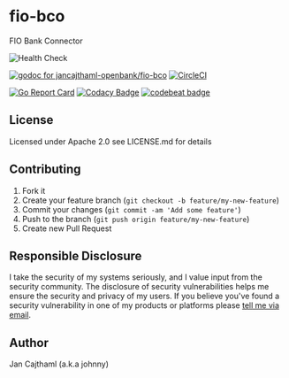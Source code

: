 # fio-bco

FIO Bank Connector

![Health Check](https://github.com/jancajthaml-openbank/fio-bco/workflows/Health%20Check/badge.svg)

[![godoc for jancajthaml-openbank/fio-bco](https://godoc.org/github.com/nathany/looper?status.svg)](https://godoc.org/github.com/jancajthaml-openbank/fio-bco) [![CircleCI](https://circleci.com/gh/jancajthaml-openbank/fio-bco/tree/master.svg?style=shield)](https://circleci.com/gh/jancajthaml-openbank/fio-bco/tree/master)

[![Go Report Card](https://goreportcard.com/badge/github.com/jancajthaml-openbank/fio-bco)](https://goreportcard.com/report/github.com/jancajthaml-openbank/fio-bco) [![Codacy Badge](https://api.codacy.com/project/badge/Grade/c3185b6c5940475c8773c98d754bd17c)](https://www.codacy.com/app/jancajthaml-openbank/fio-bco?utm_source=github.com&amp;utm_medium=referral&amp;utm_content=jancajthaml-openbank/fio-bco&amp;utm_campaign=Badge_Grade) [![codebeat badge](https://codebeat.co/badges/2baf283e-9f92-4e61-af1c-d8d37a688b87)](https://codebeat.co/projects/github-com-jancajthaml-openbank-fio-bco-master)

## License

Licensed under Apache 2.0 see LICENSE.md for details

## Contributing

1. Fork it
2. Create your feature branch (`git checkout -b feature/my-new-feature`)
3. Commit your changes (`git commit -am 'Add some feature'`)
4. Push to the branch (`git push origin feature/my-new-feature`)
5. Create new Pull Request

## Responsible Disclosure

I take the security of my systems seriously, and I value input from the security community. The disclosure of security vulnerabilities helps me ensure the security and privacy of my users. If you believe you've found a security vulnerability in one of my products or platforms please [tell me via email](mailto:jan.cajthaml@gmail.com).

## Author

Jan Cajthaml (a.k.a johnny)
